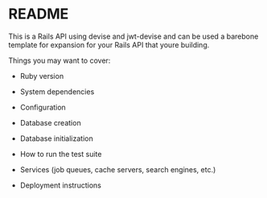 # README

This is a Rails API using devise and jwt-devise and can be used a barebone template for expansion for your 
Rails API that youre building.

Things you may want to cover:

* Ruby version

* System dependencies

* Configuration

* Database creation

* Database initialization

* How to run the test suite

* Services (job queues, cache servers, search engines, etc.)

* Deployment instructions

